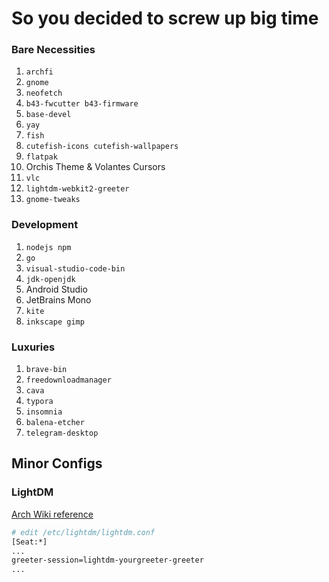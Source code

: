 # So you decided to screw up big time

### Bare Necessities

1. `archfi`
2. `gnome`
3. `neofetch`
4. `b43-fwcutter b43-firmware`
5. `base-devel`
6. `yay`
7. `fish`
8. `cutefish-icons cutefish-wallpapers`
9. `flatpak`
10. Orchis Theme & Volantes Cursors
11. `vlc`
12. `lightdm-webkit2-greeter`
13. `gnome-tweaks`

    

### Development

1. `nodejs npm`
2. `go`
3. `visual-studio-code-bin`
4. `jdk-openjdk`
5. Android Studio
6. JetBrains Mono
7. `kite`
8. `inkscape gimp`

       



### Luxuries

1. `brave-bin`
2. `freedownloadmanager`
3. `cava`
4. `typora`
5. `insomnia`
6. `balena-etcher`
7. `telegram-desktop`





## Minor Configs

### LightDM

[Arch Wiki reference](https://wiki.archlinux.org/title/LightDM)

```sh
# edit /etc/lightdm/lightdm.conf
[Seat:*]
...
greeter-session=lightdm-yourgreeter-greeter
...
```

